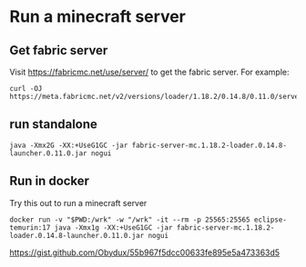 
# Run a minecraft server

## Get fabric server

Visit https://fabricmc.net/use/server/ to get the fabric server. For example:

    curl -OJ https://meta.fabricmc.net/v2/versions/loader/1.18.2/0.14.8/0.11.0/server/jar

## run standalone

    java -Xmx2G -XX:+UseG1GC -jar fabric-server-mc.1.18.2-loader.0.14.8-launcher.0.11.0.jar nogui

## Run in docker

Try this out to run a minecraft server

    docker run -v "$PWD:/wrk" -w "/wrk" -it --rm -p 25565:25565 eclipse-temurin:17 java -Xmx1g -XX:+UseG1GC -jar fabric-server-mc.1.18.2-loader.0.14.8-launcher.0.11.0.jar nogui

https://gist.github.com/Obydux/55b967f5dcc00633fe895e5a473363d5

